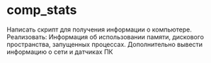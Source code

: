 # comp_stats

Написать скрипт для получения информации о компьютере.
Реализовать:
Информация об использовании памяти, дискового пространства, запущенных процессах. 
Дополнительно вывести информацию о сети и датчиках ПК
